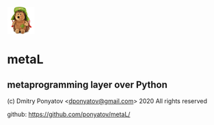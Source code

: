 ![logo](doc/logo.png)
#  metaL
## metaprogramming layer over Python

(c) Dmitry Ponyatov <<dponyatov@gmail.com>> 2020 All rights reserved

github: https://github.com/ponyatov/metaL/
